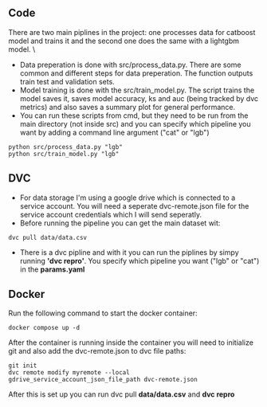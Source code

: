 ## Code
There are two main piplines in the project: one processes data for catboost model and trains it and the second one does the same with a lightgbm model. \
* Data preperation is done with src/process_data.py. There are some common and different steps for data preperation. The function outputs train test and validation sets.
* Model training is done with the src/train_model.py. The script trains the model saves it, saves model accuracy, ks and auc (being tracked by dvc metrics) and also saves a summary plot for general performance.
* You can run these scripts from cmd, but they need to be run from the main directory (not inside src) and you can specify which pipeline you want by adding a command line argument ("cat" or "lgb")
```
python src/process_data.py "lgb"
python src/train_model.py "lgb"
```
## DVC
* For data storage I'm using a google drive which is connected to a service account. You will need a seperate dvc-remote.json file for the service account credentials which I will send seperatly. 
* Before running the pipeline you can get the main dataset wit:
```
dvc pull data/data.csv
```
* There is a dvc pipline and with it you can run the piplines by simpy running **'dvc repro'**. You specify which pipeline you want ("lgb" or "cat") in the **params.yaml**
## Docker
Run the following command to start the docker container:
```
docker compose up -d
```
After the container is running inside the container you will need to initialize git and also add the dvc-remote.json to dvc file paths:
```
git init
dvc remote modify myremote --local gdrive_service_account_json_file_path dvc-remote.json
```
After this is set up you can run dvc pull **data/data.csv** and **dvc repro**
